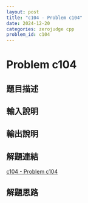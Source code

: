 ```yaml
---
layout: post
title: "c104 - Problem c104"
date: 2024-12-20
categories: zerojudge cpp
problem_id: c104
---
```


# Problem c104

## 題目描述



## 輸入說明



## 輸出說明



## 解題連結

[c104 - Problem c104](https://zerojudge.tw/ShowProblem?problemid=c104)

## 解題思路

